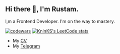 <h2>Hi there 👋, I'm Rustam.</h2>
<p>I,m a Frontend Developer. I'm on the way to mastery.</p>

[![codewars](https://www.codewars.com/users/erkaevrus/badges/small)](https://www.codewars.com/users/erkaevrus)
[![KnlnKS's LeetCode stats](https://leetcode-stats-six.vercel.app/api?username=KnlnKS&theme=dark)](https://github.com/KnlnKS/leetcode-stats)

- My <a href="https://erkaevrus.github.io/CV/">CV</a>
- My <a href="https://t.me/magistr_py">Telegram</a>
